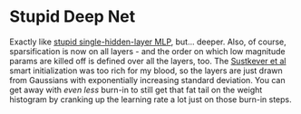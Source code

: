 Stupid Deep Net
====

Exactly like [stupid single-hidden-layer MLP](https://github.com/howonlee/stupidmlp), but... deeper. Also, of course, sparsification is now on all layers - and the order on which low magnitude params are killed off is defined over all the layers, too. The [Sustkever et al](http://www.cs.toronto.edu/~hinton/absps/momentum.pdf) smart initialization was too rich for my blood, so the layers are just drawn from Gaussians with exponentially increasing standard deviation. You can get away with _even less_ burn-in to still get that fat tail on the weight histogram by cranking up the learning rate a lot just on those burn-in steps.
